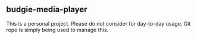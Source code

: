 budgie-media-player
-----------------

This is a personal project. Please do not consider for day-to-day usage. Git repo is simply being used to manage this.
